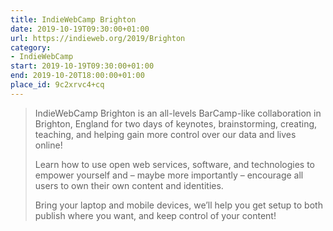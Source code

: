 ```yaml
---
title: IndieWebCamp Brighton
date: 2019-10-19T09:30:00+01:00
url: https://indieweb.org/2019/Brighton
category:
- IndieWebCamp
start: 2019-10-19T09:30:00+01:00
end: 2019-10-20T18:00:00+01:00
place_id: 9c2xrvc4+cq
---
```

> IndieWebCamp Brighton is an all-levels BarCamp-like collaboration in Brighton, England for two days of keynotes, brainstorming, creating, teaching, and helping gain more control over our data and lives online!
>
> Learn how to use open web services, software, and technologies to empower yourself and – maybe more importantly – encourage all users to own their own content and identities.
>
> Bring your laptop and mobile devices, we’ll help you get setup to both publish where you want, and keep control of your content!
